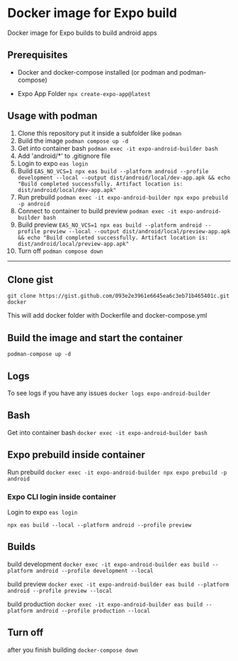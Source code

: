 # Docker image for Expo build

Docker image for Expo builds to build android apps

## Prerequisites

- Docker and docker-compose installed (or podman and podman-compose)

- Expo App Folder `npx create-expo-app@latest`

## Usage with podman

1. Clone this repository put it inside a subfolder like `podman`
2. Build the image `podman compose up -d`
3. Get into container bash `podman exec -it expo-android-builder bash`
4. Add 'android/\*' to .gitignore file
5. Login to expo `eas login`
6. Build `EAS_NO_VCS=1 npx eas build --platform android --profile development --local --output dist/android/local/dev-app.apk && echo "Build completed successfully. Artifact location is: dist/android/local/dev-app.apk"`
7. Run prebuild `podman exec -it expo-android-builder npx expo prebuild -p android`
8. Connect to container to build preview `podman exec -it expo-android-builder bash`
9. Build preview `EAS_NO_VCS=1 npx eas build --platform android --profile preview --local --output dist/android/local/preview-app.apk && echo "Build completed successfully. Artifact location is: dist/android/local/preview-app.apk"`
10. Turn off `podman compose down`

---

## Clone gist

`git clone https://gist.github.com/093e2e3961e6645ea6c3eb71b465401c.git docker`

This will add docker folder with Dockerfile and docker-compose.yml

## Build the image and start the container

`podman-compose up -d`

## Logs

To see logs if you have any issues `docker logs expo-android-builder`

## Bash

Get into container bash `docker exec -it expo-android-builder bash`

## Expo prebuild inside container

Run prebuild `docker exec -it expo-android-builder npx expo prebuild -p android`

### Expo CLI login inside container

Login to expo `eas login`

`npx eas build --local --platform android --profile preview`

## Builds

build development `docker exec -it expo-android-builder eas build --platform android --profile development --local`

build preview `docker exec -it expo-android-builder eas build --platform android --profile preview --local`

build production `docker exec -it expo-android-builder eas build --platform android --profile production --local`

## Turn off

after you finish building `docker-compose down`

